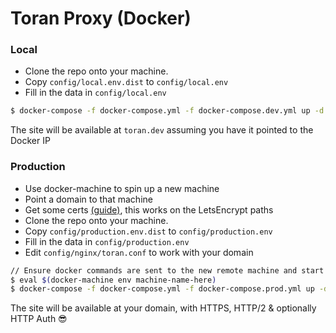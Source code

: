 # Toran Proxy (Docker)

### Local

- Clone the repo onto your machine.
- Copy `config/local.env.dist` to `config/local.env`
- Fill in the data in `config/local.env`

```bash
$ docker-compose -f docker-compose.yml -f docker-compose.dev.yml up -d --build
```

The site will be available at `toran.dev` assuming you have it pointed to the Docker IP

### Production

- Use docker-machine to spin up a new machine
- Point a domain to that machine
- Get some certs [(guide)](https://www.brandpending.com/2016/09/06/using-the-lets-encrypt-docker-image-to-create-and-renew-an-ssl-certificate-for-an-nginx-web-site/), this works on the LetsEncrypt paths
- Clone the repo onto your machine.
- Copy `config/production.env.dist` to `config/production.env`
- Fill in the data in `config/production.env`
- Edit `config/nginx/toran.conf` to work with your domain

```bash
// Ensure docker commands are sent to the new remote machine and start
$ eval $(docker-machine env machine-name-here)
$ docker-compose -f docker-compose.yml -f docker-compose.prod.yml up -d --build
```

The site will be available at your domain, with HTTPS, HTTP/2 & optionally HTTP Auth :sunglasses: 

